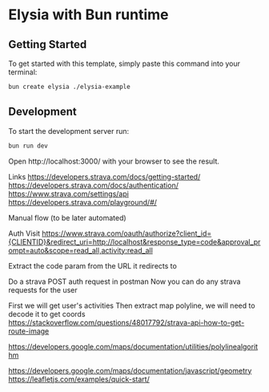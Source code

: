 # Elysia with Bun runtime

## Getting Started

To get started with this template, simply paste this command into your terminal:

```bash
bun create elysia ./elysia-example
```

## Development

To start the development server run:

```bash
bun run dev
```

Open http://localhost:3000/ with your browser to see the result.

Links
https://developers.strava.com/docs/getting-started/
https://developers.strava.com/docs/authentication/
https://www.strava.com/settings/api
https://developers.strava.com/playground/#/

Manual flow (to be later automated)

Auth
Visit https://www.strava.com/oauth/authorize?client_id={CLIENTID}&redirect_uri=http://localhost&response_type=code&approval_prompt=auto&scope=read_all,activity:read_all

Extract the code param from the URL it redirects to

Do a strava POST auth request in postman
Now you can do any strava requests for the user

First we will get user's activities
Then extract map polyline, we will need to decode it to get coords https://stackoverflow.com/questions/48017792/strava-api-how-to-get-route-image

https://developers.google.com/maps/documentation/utilities/polylinealgorithm

https://developers.google.com/maps/documentation/javascript/geometry
https://leafletjs.com/examples/quick-start/
